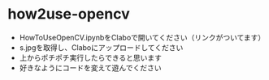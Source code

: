 # how2use-opencv
- HowToUseOpenCV.ipynbをClaboで開いてください（リンクがついてます）
- s.jpgを取得し、Claboにアップロードしてください
- 上からポチポチ実行したらできると思います
- 好きなようにコードを変えて遊んでください
